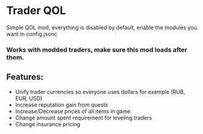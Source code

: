 # Trader QOL
Simple QOL mod, everything is disabled by default, enable the modules you want in config.jsonc

### Works with modded traders, make sure this mod loads after them.


## Features:
- Unify trader currencies so everyone uses dollars for example (RUB, EUR, USD)
- Increase reputation gain from quests
- Increase/Decrease prices of all items in game
- Change amount spent requirement for leveling traders
- Change insurance pricing